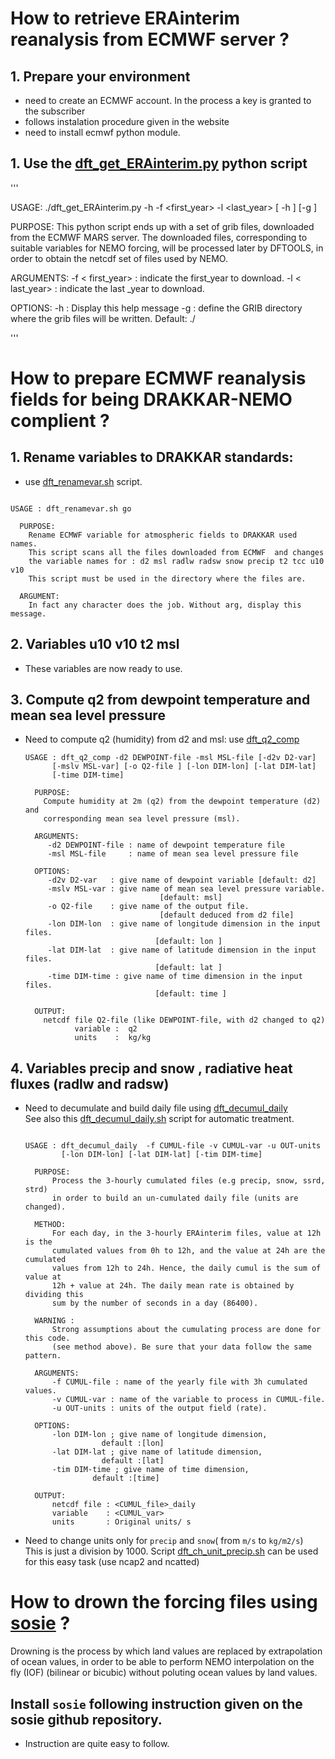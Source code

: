 # How to retrieve ERAinterim reanalysis from ECMWF server ?
## 1. Prepare your environment
  * need to create an ECMWF account. In the process a key is granted to the subscriber
  * follows instalation procedure given in the website
  * need to install ecmwf python module.
## 1. Use the [dft_get_ERAinterim.py](../scripts/dft_get_ERAinterim.py) python script

  '''
 
USAGE: ./dft_get_ERAinterim.py -h  -f <first_year> -l <last_year> [ -h ] [-g <GRIB-directory> ]
 
  PURPOSE:
     This python script ends up with a set of grib files, downloaded from the 
     ECMWF MARS server. The downloaded files, corresponding to suitable variables
     for NEMO forcing, will be processed later by DFTOOLS, in order to obtain the
     netcdf set of files used by NEMO.
 
  ARGUMENTS:
     -f < first_year> : indicate the first_year to download.
     -l < last_year> : indicate the last _year to download.
 
  OPTIONS:
     -h : Display this help message
     -g <GRIB-directory> : define the GRIB directory where the grib files will
              be written. Default:  ./
 

  '''

# How to prepare ECMWF reanalysis fields for being DRAKKAR-NEMO complient ?
## 1. Rename variables to DRAKKAR standards:
  * use [dft_renamevar.sh](../scripts/dft_renamevar.sh) script.

   ```

   USAGE : dft_renamevar.sh go 

     PURPOSE:
       Rename ECMWF variable for atmospheric fields to DRAKKAR used names.
       This script scans all the files downloaded from ECMWF  and changes 
       the variable names for : d2 msl radlw radsw snow precip t2 tcc u10 v10
       This script must be used in the directory where the files are.

     ARGUMENT:
       In fact any character does the job. Without arg, display this message.

   ```

## 2. Variables u10 v10 t2 msl
  * These variables are now ready to use.
 
## 3. Compute q2 from dewpoint temperature and mean sea level pressure  
  * Need to compute q2 (humidity) from d2 and msl: use [dft_q2_comp](../src/dft_q2_comp.f90)

    ```
    USAGE : dft_q2_comp -d2 DEWPOINT-file -msl MSL-file [-d2v D2-var]
          [-mslv MSL-var] [-o Q2-file ] [-lon DIM-lon] [-lat DIM-lat]
          [-time DIM-time]
 
      PURPOSE: 
        Compute humidity at 2m (q2) from the dewpoint temperature (d2) and 
        corresponding mean sea level pressure (msl).
 
      ARGUMENTS:
         -d2 DEWPOINT-file : name of dewpoint temperature file
         -msl MSL-file     : name of mean sea level pressure file
 
      OPTIONS:
         -d2v D2-var   : give name of dewpoint variable [default: d2]
         -mslv MSL-var : give name of mean sea level pressure variable.
                                  [default: msl]
         -o Q2-file    : give name of the output file.
                                  [default deduced from d2 file]
         -lon DIM-lon  : give name of longitude dimension in the input files. 
                                 [default: lon ]
         -lat DIM-lat  : give name of latitude dimension in the input files. 
                                 [default: lat ]
         -time DIM-time : give name of time dimension in the input files. 
                                 [default: time ]
 
      OUTPUT:
        netcdf file Q2-file (like DEWPOINT-file, with d2 changed to q2)
               variable :  q2 
               units    :  kg/kg 

    ```

## 4. Variables precip and snow , radiative heat fluxes (radlw and radsw)
  * Need to decumulate   and build daily file using [dft_decumul_daily](../src/dft_decumul_daily.f90)  
    See also this [dft_decumul_daily.sh](../scripts/dft_decumul_daily.sh) script for automatic treatment.

    ``` 
  
    USAGE : dft_decumul_daily  -f CUMUL-file -v CUMUL-var -u OUT-units 
            [-lon DIM-lon] [-lat DIM-lat] [-tim DIM-time]
  
      PURPOSE:
          Process the 3-hourly cumulated files (e.g precip, snow, ssrd, strd)
          in order to build an un-cumulated daily file (units are changed).
  
      METHOD:
          For each day, in the 3-hourly ERAinterim files, value at 12h is the
          cumulated values from 0h to 12h, and the value at 24h are the cumulated
          values from 12h to 24h. Hence, the daily cumul is the sum of value at
          12h + value at 24h. The daily mean rate is obtained by dividing this
          sum by the number of seconds in a day (86400).
  
      WARNING :
          Strong assumptions about the cumulating process are done for this code.
          (see method above). Be sure that your data follow the same pattern.
  
      ARGUMENTS:
          -f CUMUL-file : name of the yearly file with 3h cumulated values.
          -v CUMUL-var : name of the variable to process in CUMUL-file.
          -u OUT-units : units of the output field (rate).
  
      OPTIONS:
          -lon DIM-lon ; give name of longitude dimension, 
                     default :[lon]
          -lat DIM-lat ; give name of latitude dimension, 
                     default :[lat]
          -tim DIM-time ; give name of time dimension, 
                   default :[time]
  
      OUTPUT:
          netcdf file : <CUMUL_file>_daily 
          variable    : <CUMUL_var> 
          units       : Original units/ s
    ```

  * Need to change units only for `precip` and `snow`( from `m/s` to `kg/m2/s`)   
    This is just a division by 1000. Script [dft_ch_unit_precip.sh](../scripts/dft_ch_unit_precip.sh) can be used for this easy task (use ncap2 and ncatted)
  

# How to drown the forcing files using [sosie](https://github.com/brodeau/sosie) ?
   Drowning is the process by which land values are replaced by extrapolation of ocean values, in order to be able to perform NEMO interpolation on the fly (IOF) (bilinear or bicubic) without poluting ocean values by land values. 
## Install `sosie` following instruction given on the sosie github repository.
   * Instruction are quite easy to follow.
## 
